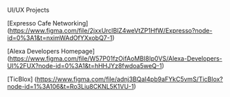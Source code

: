 UI/UX Projects

[Expresso Cafe Networking] (https://www.figma.com/file/2jxxUrclBlZ4weVtZP1HfW/Expresso?node-id=0%3A1&t=nximWAdOfYXxobQ7-1)

[Alexa Developers Homepage] (https://www.figma.com/file/W57P01fzOifAoMBI8Ip0VS/Alexa-Developers-UI%2FUX?node-id=0%3A1&t=hHHJYz8fwdoa5weQ-1)

[TicBlox] (https://www.figma.com/file/adnj3BQaI4pb9aFYkC5vmS/TicBlox?node-id=1%3A106&t=Ro3Liu8CKNL5K1VU-1)
